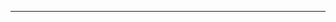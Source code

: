 <!--
CO_OP_TRANSLATOR_METADATA:
{
  "original_hash": "0d69f2d5814a698d3de5d0235940b5ae",
  "translation_date": "2025-08-26T13:29:29+00:00",
  "source_file": "08-building-search-applications/scripts/README.md",
  "language_code": "lt"
}
-->


---

